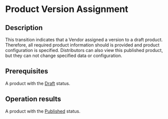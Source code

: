 # Product Version Assignment
## Description
This transition indicates that  a Vendor assigned a version to a draft product. Therefore, all required product information should is provided and product configuration is specified. Distributors can also view this published product, but they can not change specified data or configuration.
## Prerequisites
A product with the [Draft](s-a-draft.html) status.
## Operation results
A product with the [Published](s-b-listed.html) status.
